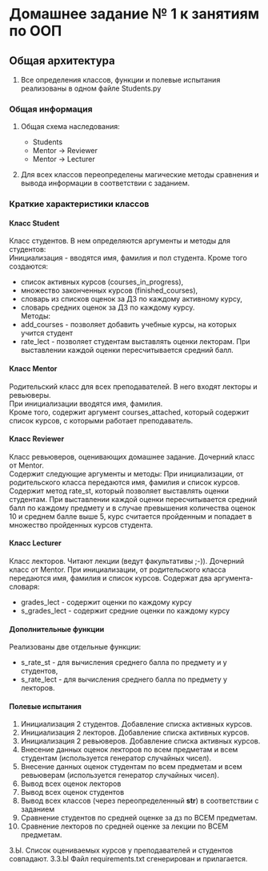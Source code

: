 # Домашнее задание № 1 к занятиям по ООП

## Общая архитектура
1. Все определения классов, функции и полевые испытания реализованы в одном файле Students.py

### Общая информация
1. Общая схема наследования:
      - Students
      - Mentor -> Reviewer
      - Mentor -> Lecturer
   
2. Для всех классов переопределены магические методы сравнения и вывода информации в соответствии с заданием.

### Краткие характеристики классов

#### Класс Student

Класс студентов. В нем определяются аргументы и методы для студентов:  
Инициализация - вводятся имя, фамилия и пол студента. Кроме того создаются:
- список активных курсов (courses_in_progress),
- множество законченных курсов (finished_courses),
- словарь из списков оценок за ДЗ по каждому активному курсу,
- словарь средних оценок за ДЗ по каждому курсу.  
Методы:
- add_courses - позволяет добавить учебные курсы, на которых учится студент
- rate_lect - позволяет студентам выставлять оценки лекторам. При выставлении каждой оценки пересчитывается средний балл.

#### Класс Mentor

Родительский класс для всех преподавателей. В него входят лекторы и ревьюверы.  
При инициализации вводятся имя, фамилия.  
Кроме того, содержит аргумент courses_attached, который содержит список курсов, с которыми работает преподаватель.
#### Класс Reviewer

Класс ревьюверов, оценивающих домашнее задание. Дочерний класс от Mentor.  
Содержит следующие аргументы и методы:
При инициализации, от родительского класса передаются имя, фамилия и список курсов.  
Содержит метод rate_st, который позволяет выставлять оценки студентам. При выставлении каждой оценки пересчитывается средний балл по каждому предмету и в случае превышения количества оценок 10 и среднем балле выше 5, курс считается пройденным и попадает в множество пройденных курсов студента.

#### Класс Lecturer

Класс лекторов. Читают лекции (ведут факультативы ;-)). Дочерний класс от Mentor.
При инициализации, от родительского класса передаются имя, фамилия и список курсов.
Содержат два аргумента-словаря: 
- grades_lect - содержит оценки по каждому курсу
- s_grades_lect - содержит средние оценки по каждому курсу

#### Дополнительные функции

Реализованы две отдельные функции:
- s_rate_st - для вычисления среднего балла по предмету и у студентов,
- s_rate_lect - для вычисления среднего балла по предмету у лекторов.

#### Полевые испытания

1. Инициализация 2 студентов. Добавление списка активных курсов.
2. Инициализация 2 лекторов. Добавление списка активных курсов.
3. Инициализация 2 ревьюверов. Добавление списка активных курсов.
4. Внесение данных оценок лекторов по всем предметам и всем студентам (используется генератор случайных чисел).
5. Внесение данных оценок студентам по всем предметам и всем ревьюверам (используется генератор случайных чисел).
6. Вывод всех оценок лекторов
7. Вывод всех оценок студентов
8. Вывод всех классов (через переопределенный __str__) в соответствии с заданием
9. Сравнение студентов по средней оценке за дз по ВСЕМ предметам.
10. Сравнение лекторов по средней оценке за лекции по ВСЕМ предметам.  

З.Ы. Список оцениваемых курсов у преподавателей и студентов совпадают.
З.З.Ы Файл requirements.txt сгенерирован и прилагается. 

